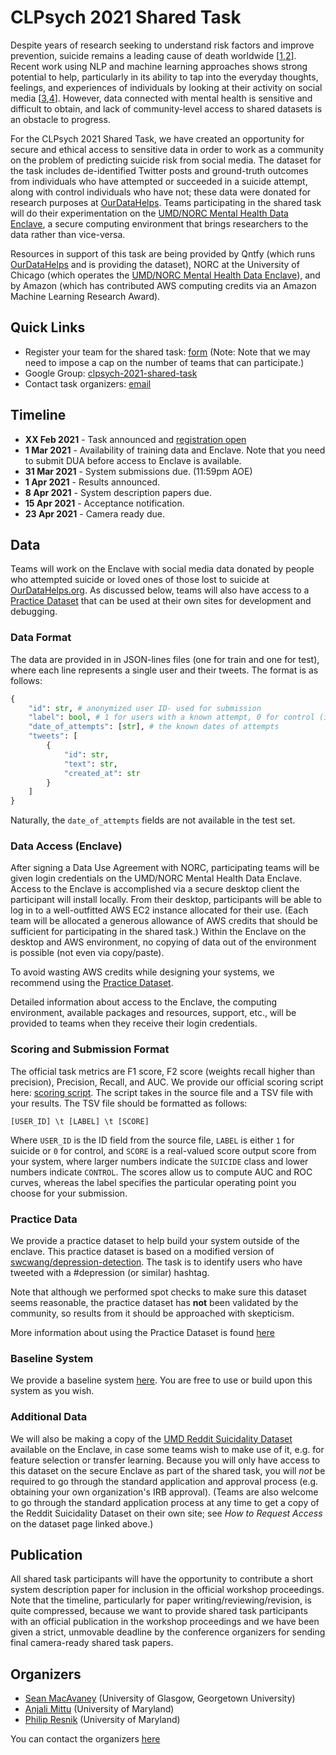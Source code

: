 # CLPsych 2021 Shared Task

Despite years of research seeking to understand risk factors and improve prevention, suicide remains a leading cause of death worldwide [[1][owid],[2][franklin2017]]. Recent work using NLP and machine learning approaches shows strong potential to help, particularly in its ability to tap into the everyday thoughts, feelings, and experiences of individuals by looking at their activity on social media [[3][coppersmith2018],[4][ophir2020]]. However, data connected with mental health is sensitive and difficult to obtain, and lack of community-level access to shared datasets is an obstacle to progress.

For the CLPsych 2021 Shared Task, we have created an opportunity for secure and ethical access to sensitive data in order to work as a community on the problem of predicting suicide risk from social media. The dataset for the task includes de-identified Twitter posts and ground-truth outcomes from individuals who have attempted or succeeded in a suicide attempt, along with control individuals who have not; these data were donated for research purposes at [OurDataHelps][odh]. Teams participating in the shared task will do their experimentation on the [UMD/NORC Mental Health Data Enclave](#data-access-enclave), a secure computing environment that brings researchers to the data rather than vice-versa.

Resources in support of this task are being provided by Qntfy (which runs [OurDataHelps][odh] and is providing the dataset), NORC at the University of Chicago (which operates the [UMD/NORC Mental Health Data Enclave](#data-access-enclave)), and by Amazon (which has contributed AWS computing credits via an Amazon Machine Learning Research Award). 

## Quick Links

 - Register your team for the shared task: [form][register]
   (Note: Note that we may need to impose a cap on the number of teams that can participate.)
 - Google Group: [clpsych-2021-shared-task][googlegroup]
 - Contact task organizers: [email][contact-us]
<!-- - Contact Enclave: ... TODO-->
<!-- - Submit results: ... TODO-->
<!-- - Submit system description paper: ... TODO-->

## Timeline

 - **XX Feb 2021** - Task announced and [registration open][register]
 -  **1 Mar 2021** - Availability of training data and Enclave.
                     Note that you need to submit DUA before access to
                     Enclave is available.
 - **31 Mar 2021** - System submissions due. (11:59pm AOE)
 -  **1 Apr 2021** - Results announced.
 -  **8 Apr 2021** - System description papers due.
 - **15 Apr 2021** - Acceptance notification.
 - **23 Apr 2021** - Camera ready due.

## Data

Teams will work on the Enclave with social media data donated by people who attempted suicide or loved ones of those lost to suicide at [OurDataHelps.org][odh]. As discussed below, teams will also have access to a [Practice Dataset](#practice-data) that can be used at their own sites for development and debugging.

### Data Format

The data are provided in in JSON-lines files (one for train and one for test), where 
each line represents a single user and their tweets. The format is as follows:

```python
{
	"id": str, # anonymized user ID- used for submission
	"label": bool, # 1 for users with a known attempt, 0 for control (in the practice dataset: true for depression hashtag, false for control)
	"date_of_attempts": [str], # the known dates of attempts
	"tweets": [
		{
			"id": str,
			"text": str,
			"created_at": str
		}
	]
}
```

Naturally, the `date_of_attempts` fields are not available in
the test set.

### Data Access (Enclave)

After signing a Data Use Agreement with NORC, participating teams will be given login credentials on the UMD/NORC Mental Health Data Enclave. Access to the Enclave is accomplished via a secure desktop client the participant will install locally. From their desktop, participants will be able to log in to a well-outfitted AWS EC2 instance allocated for their use. (Each team will be allocated a generous allowance of AWS credits that should be sufficient for participating in the shared task.) Within the Enclave on the desktop and AWS environment, no copying of data out of the environment is possible (not even via copy/paste). 

To avoid wasting AWS credits while designing your systems, we recommend
using the [Practice Dataset](#practice-data).

Detailed information about access to the Enclave, the computing environment, available packages and resources, support, etc., will be provided to teams when they receive their login credentials. 


### Scoring and Submission Format

The official task metrics are F1 score, F2 score (weights recall higher than
precision), Precision, Recall, and AUC. We provide our official scoring script here:
[scoring script][score-script]. The script takes in the source file and a
TSV file with your results. The TSV file should be formatted as follows:

```
[USER_ID] \t [LABEL] \t [SCORE]
```

Where `USER_ID` is the ID field from the source file, `LABEL` is either `1` for suicide
or `0` for control, and `SCORE` is a real-valued score output score from your system,
where larger numbers indicate the `SUICIDE` class and lower numbers indicate
`CONTROL`. The scores allow us to compute AUC and ROC curves, whereas the
label specifies the particular operating point you choose for your submission.



### Practice Data

We provide a practice dataset to help build your system outside of the enclave. This
practice dataset is based on a modified version of [swcwang/depression-detection][dd].
The task is to identify users who have tweeted with a #depression (or similar) hashtag.

Note that although we performed spot checks to make sure this dataset seems reasonable,
the practice dataset has **not** been validated by the community, so results from it
should be approached with skepticism.

More information about using the Practice Dataset is found [here](https://github.com/seanmacavaney/clpsych2021-shared-task/tree/main/practice-dataset)

### Baseline System

We provide a baseline system [here][baseline]. You are free to use or build
upon this system as you wish.

### Additional Data

We will also be making a copy of the [UMD Reddit Suicidality Dataset][umdreddit] available on the Enclave, in case some teams wish to make use of it, e.g. for feature selection or transfer learning. Because you will only have access to this dataset on the secure Enclave as part of the shared task, you will *not* be required to go through the standard application and approval process (e.g. obtaining your own organization's IRB approval). (Teams are also welcome to go through the standard application process at any time to get a copy of the Reddit Suicidality Dataset on their own site; see *How to Request Access* on the dataset page linked above.)

## Publication

All shared task participants will have the opportunity to contribute a short
system description paper for inclusion in the official workshop proceedings. Note that the
timeline, particularly for paper writing/reviewing/revision, is quite
compressed, because we want to provide shared task participants with an
official publication in the workshop proceedings and we have been given a
strict, unmovable deadline by the conference organizers for sending final
camera-ready shared task papers.

## Organizers

 - [Sean MacAvaney](https://macavaney.us/) (University of Glasgow, Georgetown University)
 - [Anjali Mittu](https://anjali.mittudev.com/) (University of Maryland)
 - [Philip Resnik](http://users.umiacs.umd.edu/~resnik/) (University of Maryland)

You can contact the organizers [here][contact-us]


[contact-us]: mailto:clpsych-2021-shared-task-organizers@googlegroups.com
[owid]: https://ourworldindata.org/suicide
[odh]: https://ourdatahelps.org/
[register]: https://forms.gle/A9S5Qq7UcDY8CEMp9
[dd]: https://github.com/swcwang/depression-detection
[score-script]: https://github.com/anjmittu/clpsych2021-shared-task-baseline/blob/master/risk_model/evaluation.py
[baseline]: https://github.com/anjmittu/clpsych2021-shared-task-baseline
[googlegroup]: https://groups.google.com/g/clpsych-2021-shared-task
[franklin2017]: https://nocklab.fas.harvard.edu/files/nocklab/files/franklin_2016_riskfactors_metaanal50_psychbull.pdf
[coppersmith2018]: https://search.proquest.com/docview/2168011772
[ophir2020]: https://www.nature.com/articles/s41598-020-73917-0
[umdreddit]:https://umiacs.umd.edu/~resnik/umd_reddit_suicidality_dataset.html
